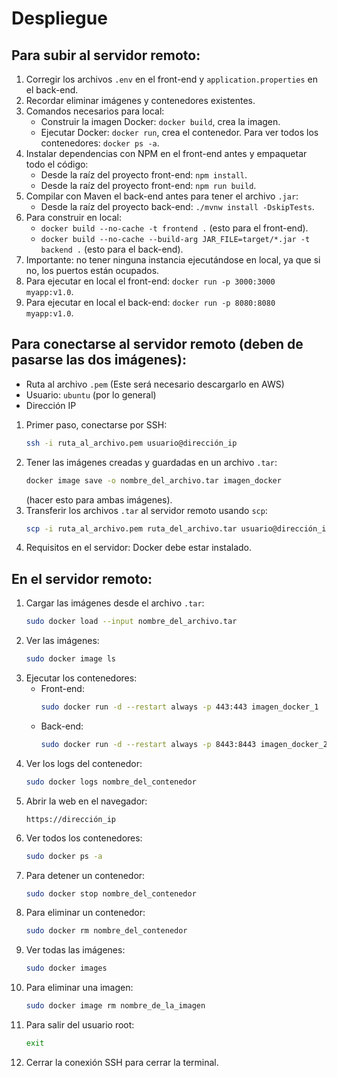 # Despliegue

## Para subir al servidor remoto:

1. Corregir los archivos `.env` en el front-end y `application.properties` en el back-end.
2. Recordar eliminar imágenes y contenedores existentes.
3. Comandos necesarios para local:
   - Construir la imagen Docker: `docker build`, crea la imagen.
   - Ejecutar Docker: `docker run`, crea el contenedor. Para ver todos los contenedores: `docker ps -a`.
4. Instalar dependencias con NPM en el front-end antes y empaquetar todo el código:
   - Desde la raíz del proyecto front-end: `npm install`.
   - Desde la raíz del proyecto front-end: `npm run build`.
5. Compilar con Maven el back-end antes para tener el archivo `.jar`:
   - Desde la raíz del proyecto back-end: `./mvnw install -DskipTests`.
6. Para construir en local:
   - `docker build --no-cache -t frontend .` (esto para el front-end).
   - `docker build --no-cache --build-arg JAR_FILE=target/*.jar -t backend .` (esto para el back-end).
7. Importante: no tener ninguna instancia ejecutándose en local, ya que si no, los puertos están ocupados.
8. Para ejecutar en local el front-end: `docker run -p 3000:3000 myapp:v1.0`.
9. Para ejecutar en local el back-end: `docker run -p 8080:8080 myapp:v1.0`.

## Para conectarse al servidor remoto (deben de pasarse las dos imágenes):

- Ruta al archivo `.pem` (Este será necesario descargarlo en AWS)  
- Usuario: `ubuntu` (por lo general)  
- Dirección IP

1. Primer paso, conectarse por SSH:
   ```bash
   ssh -i ruta_al_archivo.pem usuario@dirección_ip
   ```
2. Tener las imágenes creadas y guardadas en un archivo `.tar`:
   ```bash
   docker image save -o nombre_del_archivo.tar imagen_docker
   ```
   (hacer esto para ambas imágenes).
3. Transferir los archivos `.tar` al servidor remoto usando `scp`:
   ```bash
   scp -i ruta_al_archivo.pem ruta_del_archivo.tar usuario@dirección_ip:/home/ubuntu
   ```
4. Requisitos en el servidor: Docker debe estar instalado.

## En el servidor remoto:

1. Cargar las imágenes desde el archivo `.tar`:
   ```bash
   sudo docker load --input nombre_del_archivo.tar
   ```
2. Ver las imágenes:
   ```bash
   sudo docker image ls
   ```
3. Ejecutar los contenedores:
   - Front-end:
     ```bash
     sudo docker run -d --restart always -p 443:443 imagen_docker_1
     ```
   - Back-end:
     ```bash
     sudo docker run -d --restart always -p 8443:8443 imagen_docker_2
     ```
4. Ver los logs del contenedor:
   ```bash
   sudo docker logs nombre_del_contenedor
   ```
5. Abrir la web en el navegador:
   ```
   https://dirección_ip
   ```
6. Ver todos los contenedores:
   ```bash
   sudo docker ps -a
   ```
7. Para detener un contenedor:
   ```bash
   sudo docker stop nombre_del_contenedor
   ```
8. Para eliminar un contenedor:
   ```bash
   sudo docker rm nombre_del_contenedor
   ```
9. Ver todas las imágenes:
   ```bash
   sudo docker images
   ```
10. Para eliminar una imagen:
    ```bash
    sudo docker image rm nombre_de_la_imagen
    ```
11. Para salir del usuario root:
    ```bash
    exit
    ```
12. Cerrar la conexión SSH para cerrar la terminal.
